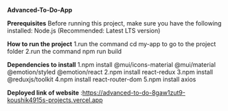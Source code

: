 **Advanced-To-Do-App**

**Prerequisites** Before running this project, make sure you have the following installed: Node.js (Recommended: Latest LTS version)

**How to run the project** 1.run the command cd my-app to go to the project folder 2.run the command npm run build

**Dependencies to install** 1.npm install @mui/icons-material @mui/material @emotion/styled @emotion/react 2.npm install react-redux 3.npm install @reduxjs/toolkit 4.npm install react-router-dom 5.npm install axios

**Deployed link of website** :https://advanced-to-do-8gaw1zut9-koushik4915s-projects.vercel.app
